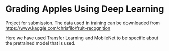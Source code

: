 # Grading Apples Using Deep Learning

Project for submission. The data used in training can be downloaded from https://www.kaggle.com/chrisfilo/fruit-recognition

Here we have used Transfer Learning and MobileNet to be specific about the pretrained model that is used. 
